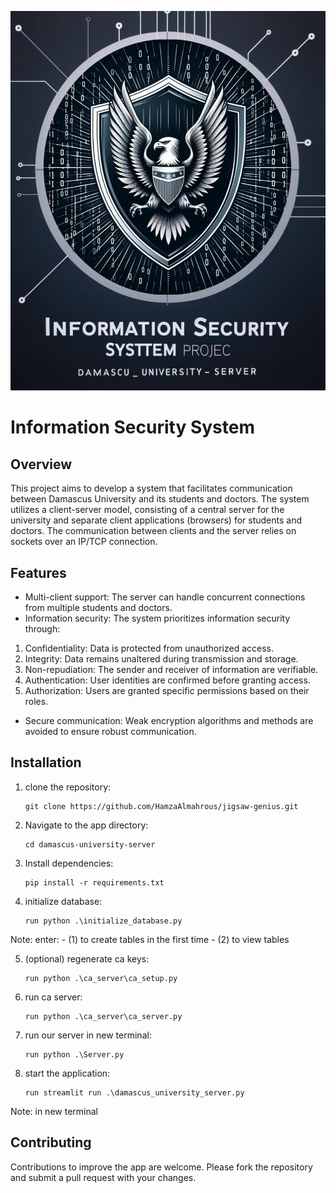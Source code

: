 ![cove](https://github.com/HamzaAlmahrous/ISS/blob/main/cover.jpg)

# Information Security System

## Overview
This project aims to develop a system that facilitates communication between Damascus University and its students and doctors.
The system utilizes a client-server model, consisting of a central server for the university and separate client applications (browsers) for students and doctors. The communication between clients and the server relies on sockets over an IP/TCP connection.

## Features
- Multi-client support: The server can handle concurrent connections from multiple students and doctors.
- Information security: The system prioritizes information security through:
1. Confidentiality: Data is protected from unauthorized access.
2. Integrity: Data remains unaltered during transmission and storage.
3. Non-repudiation: The sender and receiver of information are verifiable.
4. Authentication: User identities are confirmed before granting access.
5. Authorization: Users are granted specific permissions based on their roles.
- Secure communication: Weak encryption algorithms and methods are avoided to ensure robust communication.

## Installation
1. clone the repository:
   ```
   git clone https://github.com/HamzaAlmahrous/jigsaw-genius.git
   ```
2. Navigate to the app directory:
   ```
   cd damascus-university-server
   ```
3. Install dependencies:
   ```
   pip install -r requirements.txt
   ```
4. initialize database:
   ```
   run python .\initialize_database.py
   ```
Note: enter: - (1) to create tables in the first time - (2) to view tables

5. (optional) regenerate ca keys:
   ```
   run python .\ca_server\ca_setup.py 
   ```

6. run ca server:
   ```
   run python .\ca_server\ca_server.py
   ```

7. run our server in new terminal:
   ```
   run python .\Server.py
   ```

8. start the application:
   ```
   run streamlit run .\damascus_university_server.py
   ```
Note: in new terminal

## Contributing
Contributions to improve the app are welcome. Please fork the repository and submit a pull request with your changes.  


